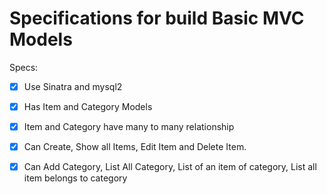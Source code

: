 # Specifications for build Basic MVC Models

Specs:
- [x] Use Sinatra and mysql2
- [x] Has Item and Category Models
- [x] Item and Category have many to many relationship
- [x] Can Create, Show all Items, Edit Item and Delete Item. 
- [x] Can Add Category, List All Category, List of an item of category, List all item belongs to category

